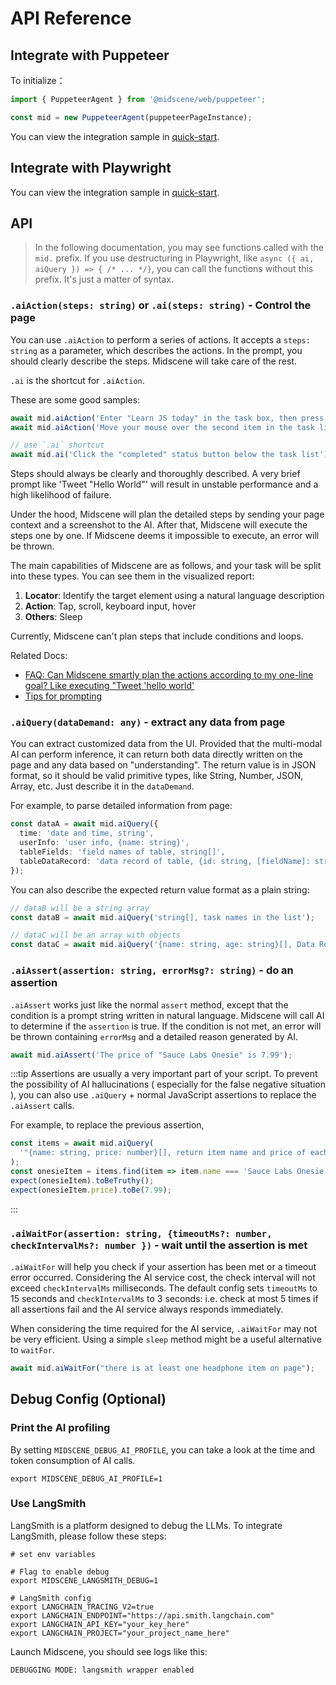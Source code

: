 # API Reference

## Integrate with Puppeteer

To initialize：

```typescript
import { PuppeteerAgent } from '@midscene/web/puppeteer';

const mid = new PuppeteerAgent(puppeteerPageInstance);
```

You can view the integration sample in [quick-start](../getting-started/quick-start).

## Integrate with Playwright

You can view the integration sample in [quick-start](../getting-started/quick-start).

## API

> In the following documentation, you may see functions called with the `mid.` prefix. If you use destructuring in Playwright, like `async ({ ai, aiQuery }) => { /* ... */}`, you can call the functions without this prefix. It's just a matter of syntax.

### `.aiAction(steps: string)` or `.ai(steps: string)` - Control the page

You can use `.aiAction` to perform a series of actions. It accepts a `steps: string` as a parameter, which describes the actions. In the prompt, you should clearly describe the steps. Midscene will take care of the rest.

`.ai` is the shortcut for `.aiAction`.

These are some good samples:

```typescript
await mid.aiAction('Enter "Learn JS today" in the task box, then press Enter to create');
await mid.aiAction('Move your mouse over the second item in the task list and click the Delete button to the right of the second task');

// use `.ai` shortcut
await mid.ai('Click the "completed" status button below the task list');
```

Steps should always be clearly and thoroughly described. A very brief prompt like 'Tweet "Hello World"' will result in unstable performance and a high likelihood of failure. 

Under the hood, Midscene will plan the detailed steps by sending your page context and a screenshot to the AI. After that, Midscene will execute the steps one by one. If Midscene deems it impossible to execute, an error will be thrown. 

The main capabilities of Midscene are as follows, and your task will be split into these types. You can see them in the visualized report:

1. **Locator**: Identify the target element using a natural language description
2. **Action**: Tap, scroll, keyboard input, hover
3. **Others**: Sleep

Currently, Midscene can't plan steps that include conditions and loops.

Related Docs:
* [FAQ: Can Midscene smartly plan the actions according to my one-line goal? Like executing "Tweet 'hello world'](../more/faq.html)
* [Tips for prompting](../more/prompting-tips.html)

### `.aiQuery(dataDemand: any)` - extract any data from page

You can extract customized data from the UI. Provided that the multi-modal AI can perform inference, it can return both data directly written on the page and any data based on "understanding". The return value is in JSON format, so it should be valid primitive types, like String, Number, JSON, Array, etc. Just describe it in the `dataDemand`.

For example, to parse detailed information from page:

```typescript
const dataA = await mid.aiQuery({
  time: 'date and time, string',
  userInfo: 'user info, {name: string}',
  tableFields: 'field names of table, string[]',
  tableDataRecord: 'data record of table, {id: string, [fieldName]: string}[]',
});
```

You can also describe the expected return value format as a plain string:

```typescript
// dataB will be a string array
const dataB = await mid.aiQuery('string[], task names in the list');

// dataC will be an array with objects
const dataC = await mid.aiQuery('{name: string, age: string}[], Data Record in the table');
```

### `.aiAssert(assertion: string, errorMsg?: string)` - do an assertion

`.aiAssert` works just like the normal `assert` method, except that the condition is a prompt string written in natural language. Midscene will call AI to determine if the `assertion` is true. If the condition is not met, an error will be thrown containing `errorMsg` and a detailed reason generated by AI.

```typescript
await mid.aiAssert('The price of "Sauce Labs Onesie" is 7.99');
```

:::tip
Assertions are usually a very important part of your script. To prevent the possibility of AI hallucinations ( especially for the false negative situation ), you can also use `.aiQuery` + normal JavaScript assertions to replace the `.aiAssert` calls.

For example, to replace the previous assertion,

```typescript
const items = await mid.aiQuery(
  '"{name: string, price: number}[], return item name and price of each item',
);
const onesieItem = items.find(item => item.name === 'Sauce Labs Onesie');
expect(onesieItem).toBeTruthy();
expect(onesieItem.price).toBe(7.99);
```
:::

### `.aiWaitFor(assertion: string, {timeoutMs?: number, checkIntervalMs?: number })` - wait until the assertion is met

`.aiWaitFor` will help you check if your assertion has been met or a timeout error occurred. Considering the AI service cost, the check interval will not exceed `checkIntervalMs` milliseconds. The default config sets `timeoutMs` to 15 seconds and `checkIntervalMs` to 3 seconds: i.e. check at most 5 times if all assertions fail and the AI service always responds immediately.

When considering the time required for the AI service, `.aiWaitFor` may not be very efficient. Using a simple `sleep` method might be a useful alternative to `waitFor`.

```typescript
await mid.aiWaitFor("there is at least one headphone item on page");
```

## Debug Config (Optional)

### Print the AI profiling

By setting `MIDSCENE_DEBUG_AI_PROFILE`, you can take a look at the time and token consumption of AI calls.

```shell
export MIDSCENE_DEBUG_AI_PROFILE=1
```

### Use LangSmith

LangSmith is a platform designed to debug the LLMs. To integrate LangSmith, please follow these steps:

```shell
# set env variables

# Flag to enable debug
export MIDSCENE_LANGSMITH_DEBUG=1 

# LangSmith config
export LANGCHAIN_TRACING_V2=true
export LANGCHAIN_ENDPOINT="https://api.smith.langchain.com"
export LANGCHAIN_API_KEY="your_key_here"
export LANGCHAIN_PROJECT="your_project_name_here"
```

Launch Midscene, you should see logs like this:

```log
DEBUGGING MODE: langsmith wrapper enabled
```

